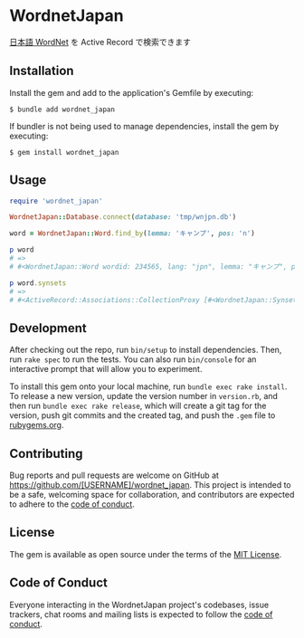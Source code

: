 # WordnetJapan

[日本語 WordNet](https://bond-lab.github.io/wnja/jpn/index.html) を Active Record で検索できます

## Installation

Install the gem and add to the application's Gemfile by executing:

    $ bundle add wordnet_japan

If bundler is not being used to manage dependencies, install the gem by executing:

    $ gem install wordnet_japan

## Usage

```ruby
require 'wordnet_japan'

WordnetJapan::Database.connect(database: 'tmp/wnjpn.db')

word = WordnetJapan::Word.find_by(lemma: 'キャンプ', pos: 'n')

p word
# =>
# #<WordnetJapan::Word wordid: 234565, lang: "jpn", lemma: "キャンプ", pron: nil, pos: "noun">

p word.synsets
# =>
# #<ActiveRecord::Associations::CollectionProxy [#<WordnetJapan::Synset synset: "05649960-n", pos: "n", name: "camp", src: "eng30">, #<WordnetJapan::Synset synset: "04411264-n", pos: "n", name: "collapsible_shelter", src: "eng30">, #<WordnetJapan::Synset synset: "02945813-n", pos: "n", name: "camp", src: "eng30">, #<WordnetJapan::Synset synset: "02945594-n", pos: "n", name: "summer_camp", src: "eng30">, #<WordnetJapan::Synset synset: "02945379-n", pos: "n", name: "camp", src: "eng30">, #<WordnetJapan::Synset synset: "01055165-n", pos: "n", name: "bivouacking", src: "eng30">, #<WordnetJapan::Synset synset: "02944826-n", pos: "n", name: "cantonment", src: "eng30">, #<WordnetJapan::Synset synset: "02945161-n", pos: "n", name: "camp", src: "eng30">]>
```

## Development

After checking out the repo, run `bin/setup` to install dependencies. Then, run `rake spec` to run the tests. You can also run `bin/console` for an interactive prompt that will allow you to experiment.

To install this gem onto your local machine, run `bundle exec rake install`. To release a new version, update the version number in `version.rb`, and then run `bundle exec rake release`, which will create a git tag for the version, push git commits and the created tag, and push the `.gem` file to [rubygems.org](https://rubygems.org).

## Contributing

Bug reports and pull requests are welcome on GitHub at https://github.com/[USERNAME]/wordnet_japan. This project is intended to be a safe, welcoming space for collaboration, and contributors are expected to adhere to the [code of conduct](https://github.com/[USERNAME]/wordnet_japan/blob/main/CODE_OF_CONDUCT.md).

## License

The gem is available as open source under the terms of the [MIT License](https://opensource.org/licenses/MIT).

## Code of Conduct

Everyone interacting in the WordnetJapan project's codebases, issue trackers, chat rooms and mailing lists is expected to follow the [code of conduct](https://github.com/[USERNAME]/wordnet_japan/blob/main/CODE_OF_CONDUCT.md).
